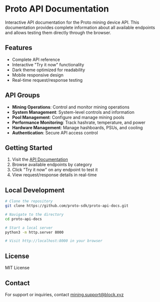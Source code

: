 # Proto API Documentation

Interactive API documentation for the Proto mining device API. This documentation provides complete information about all available endpoints and allows testing them directly through the browser.

## Features

- Complete API reference
- Interactive "Try it now" functionality
- Dark theme optimized for readability
- Mobile responsive design
- Real-time request/response testing

## API Groups

- **Mining Operations**: Control and monitor mining operations
- **System Management**: System-level controls and information
- **Pool Management**: Configure and manage mining pools
- **Performance Monitoring**: Track hashrate, temperature, and power
- **Hardware Management**: Manage hashboards, PSUs, and cooling
- **Authentication**: Secure API access control

## Getting Started

1. Visit the [API Documentation](https://proto-sdk.github.io/proto-api-docs)
2. Browse available endpoints by category
3. Click "Try it now" on any endpoint to test it
4. View request/response details in real-time

## Local Development

```bash
# Clone the repository
git clone https://github.com/proto-sdk/proto-api-docs.git

# Navigate to the directory
cd proto-api-docs

# Start a local server
python3 -m http.server 8000

# Visit http://localhost:8000 in your browser
```

## License

MIT License

## Contact

For support or inquiries, contact mining.support@block.xyz
